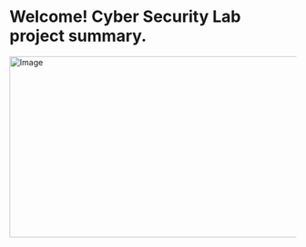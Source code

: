 # Welcome!  Cyber Security Lab project summary.


<img width="592" height="319" alt="Image" src="https://github.com/user-attachments/assets/e9ac6e0d-7159-406e-abfa-cc4f17642d6a" />
